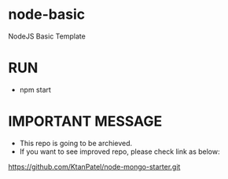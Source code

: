 # node-basic
NodeJS Basic Template
# RUN
- npm start

# IMPORTANT MESSAGE
- This repo is going to be archieved.
- If you want to see improved repo, please check link as below:

https://github.com/KtanPatel/node-mongo-starter.git
